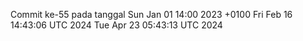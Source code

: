 Commit ke-55 pada tanggal Sun Jan 01 14:00 2023 +0100
Fri Feb 16 14:43:06 UTC 2024
Tue Apr 23 05:43:13 UTC 2024
